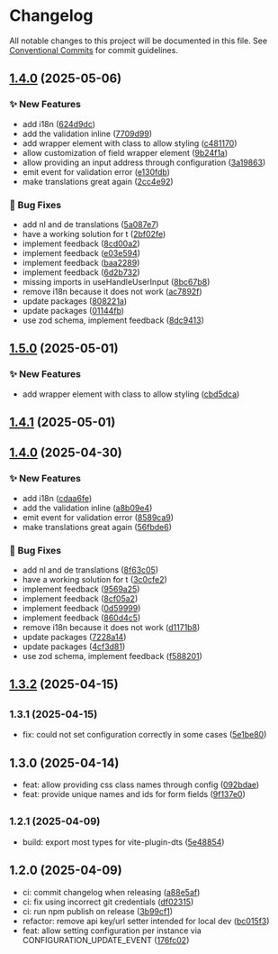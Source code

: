 # Changelog

All notable changes to this project will be documented in this file. See
[Conventional Commits](https://conventionalcommits.org) for commit guidelines.

## [1.4.0](https://github.com/myparcelnl/address-widget/compare/v1.3.2...v1.4.0) (2025-05-06)

### :sparkles: New Features

- add i18n ([624d9dc](https://github.com/myparcelnl/address-widget/commit/624d9dc75b951c0723403b4baf5a8b2d7d6c84ab))
- add the validation inline ([7709d99](https://github.com/myparcelnl/address-widget/commit/7709d996f8a4e432dcb053ea69d8a977b43c567e))
- add wrapper element with class to allow styling ([c481170](https://github.com/myparcelnl/address-widget/commit/c481170d2accaf27f30c568c068cfc9835efff6b))
- allow customization of field wrapper element ([9b24f1a](https://github.com/myparcelnl/address-widget/commit/9b24f1a0e22761cb442842bfce76dd341cbf7864))
- allow providing an input address through configuration ([3a19863](https://github.com/myparcelnl/address-widget/commit/3a19863bf9ea5c882abf0f7e5beba512c71c8d47))
- emit event for validation error ([e130fdb](https://github.com/myparcelnl/address-widget/commit/e130fdb5e752717e7ef8211b31cfc4c5cf46b263))
- make translations great again ([2cc4e92](https://github.com/myparcelnl/address-widget/commit/2cc4e9287b87c8d0306f72a4ccdeb96d16dc278f))

### :bug: Bug Fixes

- add nl and de translations ([5a087e7](https://github.com/myparcelnl/address-widget/commit/5a087e74c59284c3411084477d868a6faf255f4a))
- have a working solution for t ([2bf02fe](https://github.com/myparcelnl/address-widget/commit/2bf02fea3081a3771bf6063c8707e017323e2890))
- implement feedback ([8cd00a2](https://github.com/myparcelnl/address-widget/commit/8cd00a25826456c02a82317b1c40d4734a56aee2))
- implement feedback ([e03e594](https://github.com/myparcelnl/address-widget/commit/e03e594309d8c3ebc981120025b2e0d0f9af9c79))
- implement feedback ([baa2289](https://github.com/myparcelnl/address-widget/commit/baa22893fca640e9413b045d84a680b49ca12ffe))
- implement feedback ([6d2b732](https://github.com/myparcelnl/address-widget/commit/6d2b732aaf9a5566d5f8df093c68a6ee8d52b826))
- missing imports in useHandleUserInput ([8bc67b8](https://github.com/myparcelnl/address-widget/commit/8bc67b80539daa800b62696034ab45fdbad6caa0))
- remove i18n because it does not work ([ac7892f](https://github.com/myparcelnl/address-widget/commit/ac7892fe6fb1c8b113ab233a9459c419b719ced7))
- update packages ([808221a](https://github.com/myparcelnl/address-widget/commit/808221a0ce8f79b0a436ce5cfc54db4429dffccc))
- update packages ([01144fb](https://github.com/myparcelnl/address-widget/commit/01144fb65db734ed7a5f810de4aaebaef2c126dc))
- use zod schema, implement feedback ([8dc9413](https://github.com/myparcelnl/address-widget/commit/8dc9413721a4483a541b02d1c5a9e3b60ec5a82f))

## [1.5.0](https://github.com/myparcelnl/address-widget/compare/v1.4.1...v1.5.0) (2025-05-01)

### :sparkles: New Features

- add wrapper element with class to allow styling ([cbd5dca](https://github.com/myparcelnl/address-widget/commit/cbd5dcacdaf3387e38b4e695997096ec27975853))

## [1.4.1](https://github.com/myparcelnl/address-widget/compare/v1.4.0...v1.4.1) (2025-05-01)

## [1.4.0](https://github.com/myparcelnl/address-widget/compare/v1.3.2...v1.4.0) (2025-04-30)

### :sparkles: New Features

- add i18n ([cdaa6fe](https://github.com/myparcelnl/address-widget/commit/cdaa6fe57ad351b75ac34d24003c59dc343126dc))
- add the validation inline ([a8b09e4](https://github.com/myparcelnl/address-widget/commit/a8b09e4c534527b25f0c683a7fd4277991dd8383))
- emit event for validation error ([8589ca9](https://github.com/myparcelnl/address-widget/commit/8589ca9b423734683a925d373e453d018db106f5))
- make translations great again ([56fbde6](https://github.com/myparcelnl/address-widget/commit/56fbde6ace732075c677538876f727f5f5fefba2))

### :bug: Bug Fixes

- add nl and de translations ([8f63c05](https://github.com/myparcelnl/address-widget/commit/8f63c05b6b82d54f2798f4ed0feaa1dd17e83c41))
- have a working solution for t ([3c0cfe2](https://github.com/myparcelnl/address-widget/commit/3c0cfe2e13ba69dbdf5bb04e93306e46d5328054))
- implement feedback ([9569a25](https://github.com/myparcelnl/address-widget/commit/9569a259ddb57500bd191094381d8cdaf00353f8))
- implement feedback ([8cf05a2](https://github.com/myparcelnl/address-widget/commit/8cf05a2a040fe68770e739d0b1bd4101f15ec2d3))
- implement feedback ([0d59999](https://github.com/myparcelnl/address-widget/commit/0d5999961cf098fa8a0b4562f0c8fa3fe4f063d0))
- implement feedback ([860d4c5](https://github.com/myparcelnl/address-widget/commit/860d4c53ed78133d1e8b7f6b718d88bea9f5babf))
- remove i18n because it does not work ([d1171b8](https://github.com/myparcelnl/address-widget/commit/d1171b8e720c61474a0a887cd0edf543b42d3839))
- update packages ([7228a14](https://github.com/myparcelnl/address-widget/commit/7228a14e5097c93aee8af5573bd22e0097194399))
- update packages ([4cf3d81](https://github.com/myparcelnl/address-widget/commit/4cf3d81dc0b900849860fb343ae6c924f7cca19b))
- use zod schema, implement feedback ([f588201](https://github.com/myparcelnl/address-widget/commit/f5882019d464ac22a5ec0f9f9cf73bd3f5674ae4))

## [1.3.2](https://github.com/myparcelnl/address-widget/compare/v1.3.1...v1.3.2) (2025-04-15)

## <small>1.3.1 (2025-04-15)</small>

- fix: could not set configuration correctly in some cases ([5e1be80](https://github.com/myparcelnl/address-widget/commit/5e1be80))

## 1.3.0 (2025-04-14)

- feat: allow providing css class names through config ([092bdae](https://github.com/myparcelnl/address-widget/commit/092bdae))
- feat: provide unique names and ids for form fields ([9f137e0](https://github.com/myparcelnl/address-widget/commit/9f137e0))

## <small>1.2.1 (2025-04-09)</small>

- build: export most types for vite-plugin-dts ([5e48854](https://github.com/myparcelnl/address-widget/commit/5e48854))

## 1.2.0 (2025-04-09)

- ci: commit changelog when releasing ([a88e5af](https://github.com/myparcelnl/address-widget/commit/a88e5af))
- ci: fix using incorrect git credentials ([df02315](https://github.com/myparcelnl/address-widget/commit/df02315))
- ci: run npm publish on release ([3b99cf1](https://github.com/myparcelnl/address-widget/commit/3b99cf1))
- refactor: remove api key/url setter intended for local dev ([bc015f3](https://github.com/myparcelnl/address-widget/commit/bc015f3))
- feat: allow setting configuration per instance via CONFIGURATION_UPDATE_EVENT ([176fc02](https://github.com/myparcelnl/address-widget/commit/176fc02))
